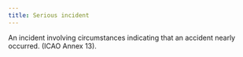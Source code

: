 ```yaml
---
title: Serious incident
---
```


An incident involving circumstances indicating that an accident nearly occurred. (ICAO Annex 13).

